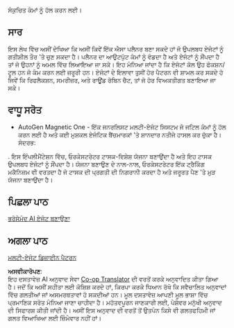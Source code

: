 <!--
CO_OP_TRANSLATOR_METADATA:
{
  "original_hash": "e4e06d3b5d6207459a019c05fee5eb4b",
  "translation_date": "2025-07-12T10:39:38+00:00",
  "source_file": "07-planning-design/README.md",
  "language_code": "pa"
}
-->
ਸੰਕੁਚਿਤ ਕੰਮਾਂ ਨੂੰ ਹੱਲ ਕਰਨ ਲਈ।

## ਸਾਰ

ਇਸ ਲੇਖ ਵਿੱਚ ਅਸੀਂ ਦੇਖਿਆ ਕਿ ਅਸੀਂ ਕਿਵੇਂ ਇੱਕ ਐਸਾ ਪਲੈਨਰ ਬਣਾ ਸਕਦੇ ਹਾਂ ਜੋ ਉਪਲਬਧ ਏਜੰਟਾਂ ਨੂੰ ਗਤੀਸ਼ੀਲ ਤੌਰ 'ਤੇ ਚੁਣ ਸਕਦਾ ਹੈ। ਪਲੈਨਰ ਦਾ ਆਉਟਪੁੱਟ ਕੰਮਾਂ ਨੂੰ ਵੰਡਦਾ ਹੈ ਅਤੇ ਏਜੰਟਾਂ ਨੂੰ ਸੌਂਪਦਾ ਹੈ ਤਾਂ ਜੋ ਉਹਨਾਂ ਨੂੰ ਅਮਲ ਵਿੱਚ ਲਿਆਇਆ ਜਾ ਸਕੇ। ਇਹ ਮੰਨਿਆ ਜਾਂਦਾ ਹੈ ਕਿ ਏਜੰਟਾਂ ਕੋਲ ਉਹ ਫੰਕਸ਼ਨ/ਟੂਲ ਹਨ ਜੋ ਕੰਮ ਕਰਨ ਲਈ ਜ਼ਰੂਰੀ ਹਨ। ਏਜੰਟਾਂ ਦੇ ਇਲਾਵਾ ਤੁਸੀਂ ਹੋਰ ਪੈਟਰਨ ਵੀ ਸ਼ਾਮਲ ਕਰ ਸਕਦੇ ਹੋ ਜਿਵੇਂ ਕਿ ਰਿਫਲੈਕਸ਼ਨ, ਸਮਰੀਜ਼ਰ, ਅਤੇ ਰਾਊਂਡ ਰੋਬਿਨ ਚੈਟ, ਤਾਂ ਜੋ ਹੋਰ ਵਿਅਕਤੀਗਤ ਬਣਾਇਆ ਜਾ ਸਕੇ।

## ਵਾਧੂ ਸਰੋਤ

* AutoGen Magnetic One - ਇੱਕ ਜਨਰਲਿਸਟ ਮਲਟੀ-ਏਜੰਟ ਸਿਸਟਮ ਜੋ ਜਟਿਲ ਕੰਮਾਂ ਨੂੰ ਹੱਲ ਕਰਨ ਲਈ ਹੈ ਅਤੇ ਕਈ ਮੁਸ਼ਕਲ ਏਜੰਟਿਕ ਬੈਂਚਮਾਰਕਾਂ 'ਤੇ ਸ਼ਾਨਦਾਰ ਨਤੀਜੇ ਹਾਸਲ ਕਰ ਚੁੱਕਾ ਹੈ। ਸੰਦਰਭ:

. ਇਸ ਇੰਪਲੀਮੈਂਟੇਸ਼ਨ ਵਿੱਚ, ਓਰਕੇਸਟਰੇਟਰ ਟਾਸਕ-ਵਿਸ਼ੇਸ਼ ਯੋਜਨਾ ਬਣਾਉਂਦਾ ਹੈ ਅਤੇ ਇਹ ਟਾਸਕ ਉਪਲਬਧ ਏਜੰਟਾਂ ਨੂੰ ਸੌਂਪਦਾ ਹੈ। ਯੋਜਨਾ ਬਣਾਉਣ ਦੇ ਨਾਲ-ਨਾਲ, ਓਰਕੇਸਟਰੇਟਰ ਇੱਕ ਟ੍ਰੈਕਿੰਗ ਮਕੈਨਿਜ਼ਮ ਵੀ ਵਰਤਦਾ ਹੈ ਜੋ ਟਾਸਕ ਦੀ ਪ੍ਰਗਤੀ ਦੀ ਨਿਗਰਾਨੀ ਕਰਦਾ ਹੈ ਅਤੇ ਜਰੂਰਤ ਪੈਣ 'ਤੇ ਮੁੜ ਯੋਜਨਾ ਬਣਾਉਂਦਾ ਹੈ।

## ਪਿਛਲਾ ਪਾਠ

[ਭਰੋਸੇਮੰਦ AI ਏਜੰਟ ਬਣਾਉਣਾ](../06-building-trustworthy-agents/README.md)

## ਅਗਲਾ ਪਾਠ

[ਮਲਟੀ-ਏਜੰਟ ਡਿਜ਼ਾਈਨ ਪੈਟਰਨ](../08-multi-agent/README.md)

**ਅਸਵੀਕਾਰੋਪਣ**:  
ਇਹ ਦਸਤਾਵੇਜ਼ AI ਅਨੁਵਾਦ ਸੇਵਾ [Co-op Translator](https://github.com/Azure/co-op-translator) ਦੀ ਵਰਤੋਂ ਕਰਕੇ ਅਨੁਵਾਦਿਤ ਕੀਤਾ ਗਿਆ ਹੈ। ਜਦੋਂ ਕਿ ਅਸੀਂ ਸਹੀਤਾ ਲਈ ਕੋਸ਼ਿਸ਼ ਕਰਦੇ ਹਾਂ, ਕਿਰਪਾ ਕਰਕੇ ਧਿਆਨ ਰੱਖੋ ਕਿ ਸਵੈਚਾਲਿਤ ਅਨੁਵਾਦਾਂ ਵਿੱਚ ਗਲਤੀਆਂ ਜਾਂ ਅਸਮਰਥਤਾਵਾਂ ਹੋ ਸਕਦੀਆਂ ਹਨ। ਮੂਲ ਦਸਤਾਵੇਜ਼ ਆਪਣੀ ਮੂਲ ਭਾਸ਼ਾ ਵਿੱਚ ਪ੍ਰਮਾਣਿਕ ਸਰੋਤ ਮੰਨਿਆ ਜਾਣਾ ਚਾਹੀਦਾ ਹੈ। ਮਹੱਤਵਪੂਰਨ ਜਾਣਕਾਰੀ ਲਈ, ਪੇਸ਼ੇਵਰ ਮਨੁੱਖੀ ਅਨੁਵਾਦ ਦੀ ਸਿਫਾਰਸ਼ ਕੀਤੀ ਜਾਂਦੀ ਹੈ। ਅਸੀਂ ਇਸ ਅਨੁਵਾਦ ਦੀ ਵਰਤੋਂ ਤੋਂ ਉਤਪੰਨ ਕਿਸੇ ਵੀ ਗਲਤਫਹਿਮੀ ਜਾਂ ਗਲਤ ਵਿਆਖਿਆ ਲਈ ਜ਼ਿੰਮੇਵਾਰ ਨਹੀਂ ਹਾਂ।